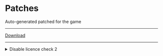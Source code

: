 # Patches
Auto-generated patched for the game

---

[Download](https://github.com/Yejdhi/Patches/releases/download/PatcherApp/PatcherApp_1.1.apk)

---

<details>
<summary>Disable licence check 2</summary>

### Minecraft:Earth
`com/googleplay/licensing/ServerManagedPolicy`

```smali
...

.method public allowAccess()Z
    .registers 9

    .prologue
    const/4 v3, 0x1

    #const/4 v2, 0x0
    const/4 v2, 0x1

    .line 265
    invoke-static {}, Ljava/lang/System;->currentTimeMillis()J

...

```

</details>